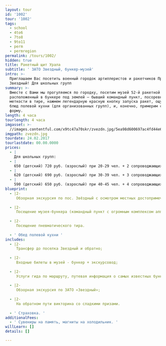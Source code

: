 ```yaml
---
layout: tour
id: '1002'
tour: '1002'
tags:
  - school
  - 4to6
  - 7to8
  - 9to11
  - perm
  - permregion
permalink: /tours/1002/
hidden: true
title: Ракетный щит Урала
subtitle: ' ЗАТО Звездный, бункер-музей'
intro: >-
  Приглашаем Вас посетить военный городок артиллеристов и ракетчиков Прикамья –
  Звездный! Для школьных групп
summary: >-
  Вместе с Вами мы прогуляемся по городку, посетим музей 52-й ракетной дивизии,
  расположенный в бункере под землей – бывший командный пункт, посоревнуемся в
  меткости в тире, нажмем легендарную красную кнопку запуска ракет, ощутим вкус
  блюд полевой кухни (для организованных групп), и, конечно, примерим солдатскую
  форму.
length: 4 часа
tourlength: 4 часа
imgasset: >-
  //images.contentful.com/x9tc47a70skr/zvezdn.jpg/5ea98d600697ac4fd44e6db889792a5c/zvezdn.jpg
imgpath: zvezdn.jpg
tourdate: 24.02.2017
tourlastdate: 00.00.0000
prices:
  - |
    Для школьных групп:
  - |
    650 (детский) 720 руб. (взрослый) при 20-29 чел. + 2 сопроводжающих
  - |
    620 (детский) 690 руб. (взрослый) при 30-39 чел. + 3 сопроводжающих
  - |
    590 (детский) 650 руб. (взрослый) при 40-45 чел. + 4 сопроводжающих
blueprint:
  - |2-
     Обзорная экскурсия по пос. Звёздный с осмотром местных достопримечательностей (памятник солдатским сапогам, лавочка примирения, площадь памяти, граффити и 3d рисунки на асфальте). 
     
  - |2-
     Посещение музея-бункера (командный пункт с огромным комплексом аппаратуры, экспозиции боевой славы, макеты боевого оружия). 
     
  - |2-
     Посещение пневматического тира. 
     
  - ' Обед полевой кухни '
includes:
  - |2-
     Трансфер до поселка Звездный и обратно; 
     
  - |2-
     Входные билеты в музей - бункер + экскурсовод; 
     
  - |2-
     Услуги гида по маршруту, путевая информация о самых известных бункерах – бункер Сталина, Фюрера, история кирзовых солдатских сапог и много других интересных фактов; 
     
  - |2-
     Обзорная экскурсия по ЗАТО «Звездный»; 
     
  - |2-
     На обратном пути викторина со сладкими призами. 
     
  - ' Страховка. '
additionalFees:
  - ' Сувениры на память, магниты на холодильник. '
willLearn: []
details: []

---
```

